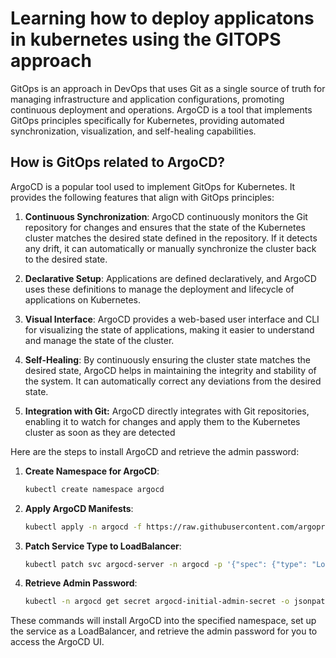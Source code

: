 # Learning  how to deploy applicatons in kubernetes using the GITOPS approach

GitOps is an approach in DevOps that uses Git as a single source of truth for managing infrastructure and application configurations, promoting continuous deployment and operations. ArgoCD is a tool that implements GitOps principles specifically for Kubernetes, providing automated synchronization, visualization, and self-healing capabilities.

## How is GitOps related to ArgoCD?
ArgoCD is a popular tool used to implement GitOps for Kubernetes. It provides the following features that align with GitOps principles:

1. **Continuous Synchronization**: ArgoCD continuously monitors the Git repository for changes and ensures that the state of the Kubernetes cluster matches the desired state defined in the repository. If it detects any drift, it can automatically or manually synchronize the cluster back to the desired state.

2. **Declarative Setup**: Applications are defined declaratively, and ArgoCD uses these definitions to manage the deployment and lifecycle of applications on Kubernetes.

3. **Visual Interface**: ArgoCD provides a web-based user interface and CLI for visualizing the state of applications, making it easier to understand and manage the state of the cluster.

4. **Self-Healing**: By continuously ensuring the cluster state matches the desired state, ArgoCD helps in maintaining the integrity and stability of the system. It can automatically correct any deviations from the desired state.

5. **Integration with Git:** ArgoCD directly integrates with Git repositories, enabling it to watch for changes and apply them to the Kubernetes cluster as soon as they are detected

Here are the steps to install ArgoCD and retrieve the admin password:

1. **Create Namespace for ArgoCD**:
   ```bash
   kubectl create namespace argocd
   ```

2. **Apply ArgoCD Manifests**:
   ```bash
   kubectl apply -n argocd -f https://raw.githubusercontent.com/argoproj/argo-cd/stable/manifests/install.yaml
   ```

3. **Patch Service Type to LoadBalancer**:
   ```bash
   kubectl patch svc argocd-server -n argocd -p '{"spec": {"type": "LoadBalancer"}}'
   ```

4. **Retrieve Admin Password**:
    ```bash
   kubectl -n argocd get secret argocd-initial-admin-secret -o jsonpath="{.data.password}" | base64 -d

These commands will install ArgoCD into the specified namespace, set up the service as a LoadBalancer, and retrieve the admin password for you to access the ArgoCD UI.
   ```
